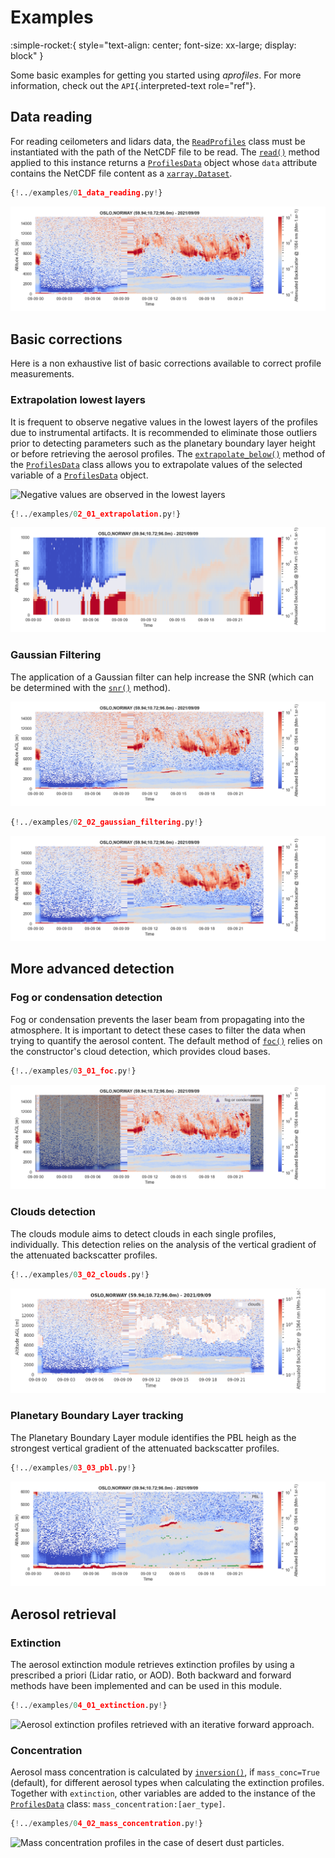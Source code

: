 # Examples

:simple-rocket:{ style="text-align: center; font-size: xx-large; display: block" }

Some basic examples for getting you started using *aprofiles*. For more
information, check out the `API`{.interpreted-text role="ref"}.

## Data reading

For reading ceilometers and lidars data, the [`ReadProfiles`](api/reading.md#aprofiles.reader) class must be instantiated with the path of the NetCDF file to be read. The [`read()`](api/reading.md#aprofiles.reader.ReadProfiles.read) method applied to this instance returns a [`ProfilesData`](api/data_classes.md#aprofiles.profiles.ProfilesData) object whose `data` attribute contains the NetCDF file content as a [`xarray.Dataset`](https://docs.xarray.dev/en/stable/generated/xarray.Dataset.html).


```python
{!../examples/01_data_reading.py!}
```

![Attenuated Backscatter
Profiles](assets/images/attenuated_backscatter.png)

## Basic corrections

Here is a non exhaustive list of basic corrections available to correct
profile measurements.

### Extrapolation lowest layers

It is frequent to observe negative values in the lowest layers of the profiles due to instrumental artifacts. It is recommended to eliminate those outliers prior to detecting parameters such as the planetary boundary layer height or before retrieving the aerosol profiles. The [`extrapolate_below()`](api/detection.md#aprofiles.profiles.ProfilesData.extrapolate_below) method of the [`ProfilesData`](api/data_classes.md#aprofiles.profiles.ProfilesData) class allows you to extrapolate values of the selected variable of a [`ProfilesData`](api/data_classes.md#aprofiles.profiles.ProfilesData) object.


![Negative values are observed in the lowest
layers](assets/images/lowest.png)

```python
{!../examples/02_01_extrapolation.py!}
```

![Extrapolation below 150m of altitude](assets/images/lowest_extrap.png)

### Gaussian Filtering

The application of a Gaussian filter can help increase the SNR (which can be determined with the [`snr()`](api/detection.md#aprofiles.profiles.ProfilesData.snr) method).

![Original attenuated backscatter profiles](assets/images/attenuated_backscatter.png)

```python
{!../examples/02_02_gaussian_filtering.py!}
```

![Backscatter profiles with gaussian filter ([sigma=0.5]{.title-ref})](assets/images/gaussian_filter.png)

## More advanced detection

### Fog or condensation detection

Fog or condensation prevents the laser beam from propagating into the atmosphere. It is important to detect these cases to filter the data when trying to quantify the aerosol content. The default method of [`foc()`](api/detection.md#aprofiles.profiles.ProfilesData.foc) relies on the constructor's cloud detection, which provides cloud bases.

```python
{!../examples/03_01_foc.py!}
```

![Fog or Condensation detection](assets/images/foc.png)

### Clouds detection

The clouds module aims to detect clouds in each single profiles,
individually. This detection relies on the analysis of the vertical
gradient of the attenuated backscatter profiles.

```python
{!../examples/03_02_clouds.py!}
```

![Clouds detection](assets/images/clouds_dec.png)

### Planetary Boundary Layer tracking

The Planetary Boundary Layer module identifies the PBL heigh as the
strongest vertical gradient of the attenuated backscatter profiles.

```python
{!../examples/03_03_pbl.py!}
```

![Planetary Boundary Layer height detection](assets/images/pbl.png)

## Aerosol retrieval

### Extinction

The aerosol extinction module retrieves extinction profiles by using a
prescribed a priori (Lidar ratio, or AOD). Both backward and forward
methods have been implemented and can be used in this module.

```python
{!../examples/04_01_extinction.py!}
```

![Aerosol extinction profiles retrieved with an iterative forward
approach.](assets/images/forward.png)

### Concentration

Aerosol mass concentration is calculated by [`inversion()`](api/data_classes.md#aprofiles.profiles.ProfilesData.inversion), if `mass_conc=True` (default), for different aerosol types when calculating the extinction profiles. Together with `extinction`, other variables are added to the instance of the [`ProfilesData`](api/data_classes.md#aprofiles.profiles.ProfilesData) class: `mass_concentration:[aer_type]`.


```python
{!../examples/04_02_mass_concentration.py!}
```

![Mass concentration profiles in the case of desert dust
particles.](assets/images/mass_conc-dust.png)
